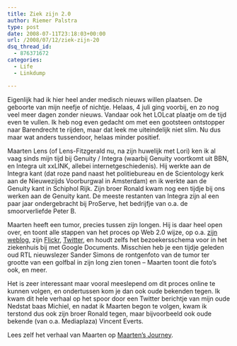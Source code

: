 ```yaml
---
title: Ziek zijn 2.0
author: Riemer Palstra
type: post
date: 2008-07-11T23:18:03+00:00
url: /2008/07/12/ziek-zijn-20
dsq_thread_id:
  - 876371672
categories:
  - Life
  - Linkdump

---
```

Eigenlijk had ik hier heel ander medisch nieuws willen plaatsen. De geboorte van mijn neefje of nichtje. Helaas, 4 juli ging voorbij, en zo nog veel meer dagen zonder nieuws. Vandaar ook het LOLcat plaatje om de tijd even te vullen. Ik heb nog even gedacht om met een gootsteen ontstopper naar Barendrecht te rijden, maar dat leek me uiteindelijk niet slim. Nu dus maar wat anders tussendoor, helaas minder positief.

Maarten Lens (of Lens-Fitzgerald nu, na zijn huwelijk met Lori) ken ik al vaag sinds mijn tijd bij Genuity / Integra (waarbij Genuity voortkomt uit BBN, en Integra uit xxLINK, allebei internetgeschiedenis). Hij werkte aan de Integra kant (dat roze pand naast het politiebureau en de Scientology kerk aan de Nieuwezijds Voorburgwal in Amsterdam) en ik werkte aan de Genuity kant in Schiphol Rijk. Zijn broer Ronald kwam nog een tijdje bij ons werken aan de Genuity kant. De meeste restanten van Integra zijn al een paar jaar ondergebracht bij ProServe, het bedrijfje van o.a. de smoorverliefde Peter B.

Maarten heeft een tumor, precies tussen zijn longen. Hij is daar heel open over, en toont alle stappen van het proces op Web 2.0 wijze, op o.a. [zijn weblog][1], zijn [Flickr][2], [Twitter][3], en houdt zelfs het bezoekersschema voor in het ziekenhuis bij met Google Documents. Misschien heb je een tijdje geleden oud RTL nieuwslezer Sander Simons de rontgenfoto van de tumor ter grootte van een golfbal in zijn long zien tonen &#8211; Maarten toont die foto&#8217;s ook, en meer.

Het is zeer interessant maar vooral meeslepend om dit proces online te kunnen volgen, en ondertussen kom je dan ook oude bekenden tegen. Ik kwam dit hele verhaal op het spoor door een Twitter berichtje van mijn oude Nedstat baas Michiel, en nadat ik Maarten begon te volgen, kwam ik terstond dus ook zijn broer Ronald tegen, maar bijvoorbeeld ook oude bekende (van o.a. Mediaplaza) Vincent Everts.

Lees zelf het verhaal van Maarten op [Maarten&#8217;s Journey][1].

 [1]: http://maartensjourney.com/
 [2]: http://www.flickr.com/photos/maarten
 [3]: http://twitter.com/dutchcowboy